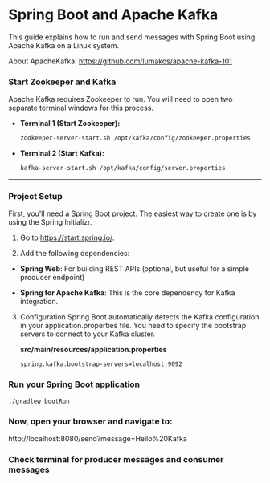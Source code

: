 # Spring Boot and Apache Kafka

This guide explains how to run and send messages with Spring Boot using Apache Kafka on a Linux system.

About ApacheKafka: https://github.com/lumakos/apache-kafka-101 

### Start Zookeeper and Kafka

Apache Kafka requires Zookeeper to run. You will need to open two separate terminal windows for this process.

* **Terminal 1 (Start Zookeeper):**
    ```sh
    zookeeper-server-start.sh /opt/kafka/config/zookeeper.properties
    ```
* **Terminal 2 (Start Kafka):**
    ```sh
    kafka-server-start.sh /opt/kafka/config/server.properties
    ```

---

### Project Setup
First, you'll need a Spring Boot project. The easiest way to create one is by using the Spring Initializr.

1. Go to https://start.spring.io/.

2. Add the following dependencies:

- <b>Spring Web</b>: For building REST APIs (optional, but useful for a simple producer endpoint)

- <b>Spring for Apache Kafka</b>: This is the core dependency for Kafka integration.

3.  Configuration
Spring Boot automatically detects the Kafka configuration in your application.properties file. You need to specify the bootstrap servers to connect to your Kafka cluster.

    <b>src/main/resources/application.properties</b>

    ```
    spring.kafka.bootstrap-servers=localhost:9092
    ```


### Run your Spring Boot application
```
./gradlew bootRun
```

### Now, open your browser and navigate to:
http://localhost:8080/send?message=Hello%20Kafka


### Check terminal for producer messages and consumer messages